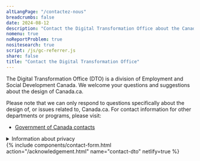 ```yaml
---
altLangPage: "/contactez-nous"
breadcrumbs: false
date: 2024-08-12
description: "Contact the Digital Transformation Office about the Canada.ca design system."
nomenu: true
noReportProblem: true
nositesearch: true
script: /js/gc-referrer.js
share: false
title: "Contact the Digital Transformation Office"
---
```

<p>The Digital Transformation Office (DTO) is a division of Employment and Social Development Canada. We welcome your questions and suggestions about the design of Canada.ca.</p>
<p>Please note that we can only respond to questions specifically about the design of, or issues related to, Canada.ca. For contact information for other departments or programs, please visit:</p>
<ul>
  <li><a href="https://www.canada.ca/en/contact.html">Government of Canada contacts</a></li>
</ul>
<div class="row">
  <div class="col-md-8">
    <details class="mrgn-tp-lg">
      <summary>Information about privacy</summary>
      <p class="mrgn-tp-lg">As part of Employment and Social Development Canada, we have the permission to collect and store personal information from the <cite>Department of Employment and Social Development Act</cite> Section 5.1. The type of information we hold about you and what we do with it, is listed in “<a href="https://www.canada.ca/en/treasury-board-secretariat/services/access-information-privacy/access-information/info-source/standard-personal-information-banks.html#psu914">Public Communications - PSU 914</a>”. We handle your information under Part 4 of the <a href="https://laws-lois.justice.gc.ca/eng/acts/h-5.7/FullText.html"><cite>Department of Employment and Social Development Act</cite></a>, <a href="https://laws-lois.justice.gc.ca/eng/acts/a-1/page-1.html"><cite>Access to Information Act</cite></a>, and <a href="https://laws-lois.justice.gc.ca/ENG/ACTS/P-21/index.html"><cite>Privacy Act</cite></a>. We also follow the <a href="https://www.tbs-sct.canada.ca/pol/doc-eng.aspx?id=18309"><cite>Directive on Privacy Practices</cite></a>.</p>
      <p>The personal information you submit through this contact form enables us to respond to you. Providing the information requested on this form is voluntary. The personal information collected will be available to those program staff responsible for administering the website, and will be used and protected in accordance with the Privacy Act and as described in Personal Information <a href="https://www.canada.ca/en/treasury-board-secretariat/services/access-information-privacy/access-information/info-source/standard-personal-information-banks.html#psu914">Bank PSU 914 Public Communications</a>. Under the Privacy Act, you have the right to the correction of, access to, and protection of your personal information. If you have any questions about this privacy statement, contact the ESDC Access to Information and Privacy Coordinator. If you are not satisfied with departmental response to your privacy concern, you may wish to contact the <a href="https://www.priv.gc.ca/en/">Office of the Privacy Commissioner</a>.</p>
      <h2>Contact information</h2>
      <p>ESDC ATIP Coordinator</p>
      <ul>
        <li>Telephone: <a href="tel:1-819-654-6981">1-819-654-6981</a></li>
        <li>Email: <a href="mailto:NC-COMM-ATIP-AIPRP-GD@hrsdc-rhdcc.gc.ca">NC-COMM-ATIP-AIPRP-GD@hrsdc-rhdcc.gc.ca</a></li>
      </ul>
      <p>Other contacts</p>
      <ul>
        <li><a href="https://www.priv.gc.ca/en/">Office of the Privacy Commissioner of Canada</a></li>
      </ul>
      <h2>References</h2>
      <ul>
        <li><a href="https://laws-lois.justice.gc.ca/ENG/ACTS/P-21/index.html"><cite>Privacy Act</cite></a></li>
        <li><a href="https://www.canada.ca/en/treasury-board-secretariat/services/access-information-privacy/access-information/information-about-programs-information-holdings/standard-personal-information-banks.html#psu914">Personal Information Bank PSU 914 Communications</a></li>
      </ul>
    </details>
  </div>
</div>
{% include components/contact-form.html action="/acknowledgement.html" name="contact-dto" netlify=true %}
